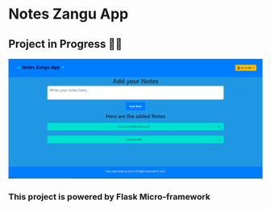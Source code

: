 # Notes Zangu App

## Project in Progress 🚧🚧

!['Home Page'](/Site/static/home.png)

### This project is powered by Flask Micro-framework
